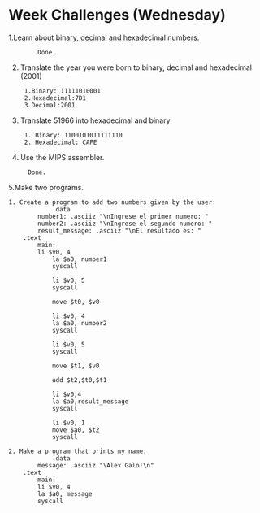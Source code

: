 # Week Challenges (Wednesday)

1.Learn about binary, decimal and hexadecimal numbers.

			Done.


2. Translate the year you were born to binary, decimal and hexadecimal (2001)

		1.Binary: 11111010001
		2.Hexadecimal:7D1
		3.Decimal:2001

3. Translate 51966 into hexadecimal and binary

      	1. Binary: 1100101011111110
      	2. Hexadecimal: CAFE


4. Use the MIPS assembler.
  		
		 Done.

5.Make two programs.

	1. Create a program to add two numbers given by the user:
				.data
			number1: .asciiz "\nIngrese el primer numero: "
			number2: .asciiz "\nIngrese el segundo numero: "
			result_message: .asciiz "\nEl resultado es: "
		.text
			main:
			li $v0, 4
				la $a0, number1
				syscall

				li $v0, 5
				syscall

				move $t0, $v0

				li $v0, 4
				la $a0, number2
				syscall

				li $v0, 5
				syscall

				move $t1, $v0
				
				add $t2,$t0,$t1
				
				li $v0,4
				la $a0,result_message 
				syscall
				
				li $v0, 1
				move $a0, $t2
				syscall

	2. Make a program that prints my name.
				.data
			message: .asciiz "\Alex Galo!\n"
		.text
			main:
			li $v0, 4
			la $a0, message
			syscall
		
      	 
   
